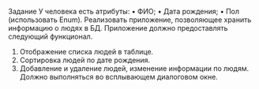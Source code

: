 Задание
У человека есть атрибуты:
•	ФИО;
•	Дата рождения;
•	Пол (использовать Enum).
Реализовать приложение, позволяющее хранить информацию о людях в БД. Приложение должно предоставлять следующий функционал.
1.	Отображение списка людей в таблице.
2.	Сортировка людей по дате рождения.
3.	Добавление и удаление людей, изменение информации по людям. Должно выполняться во всплывающем диалоговом окне.
